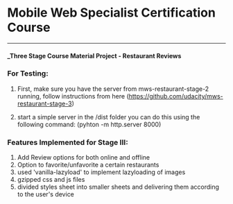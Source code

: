 # Mobile Web Specialist Certification Course
---
#### _Three Stage Course Material Project - Restaurant Reviews

### For Testing:

1. First, make sure you have the server from mws-restaurant-stage-2 running, follow instructions from here (https://github.com/udacity/mws-restaurant-stage-3)

2. start a simple server in the /dist folder
you can do this using the following command:
(pyhton -m http.server 8000)

### Features Implemented for Stage III:

1. Add Review options for both online and offline
2. Option to favorite/unfavorite a certain restaurants
3. used 'vanilla-lazyload' to implement lazyloading of images
4. gzipped css and js files
5. divided styles sheet into smaller sheets and delivering them according to the user's device
